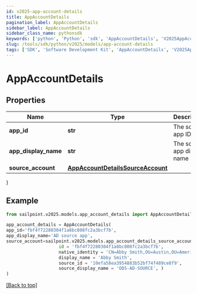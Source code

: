 ```yaml
---
id: v2025-app-account-details
title: AppAccountDetails
pagination_label: AppAccountDetails
sidebar_label: AppAccountDetails
sidebar_class_name: pythonsdk
keywords: ['python', 'Python', 'sdk', 'AppAccountDetails', 'V2025AppAccountDetails'] 
slug: /tools/sdk/python/v2025/models/app-account-details
tags: ['SDK', 'Software Development Kit', 'AppAccountDetails', 'V2025AppAccountDetails']
---
```


# AppAccountDetails


## Properties

Name | Type | Description | Notes
------------ | ------------- | ------------- | -------------
**app_id** | **str** | The source app ID | [optional] 
**app_display_name** | **str** | The source app display name | [optional] 
**source_account** | [**AppAccountDetailsSourceAccount**](app-account-details-source-account) |  | [optional] 
}

## Example

```python
from sailpoint.v2025.models.app_account_details import AppAccountDetails

app_account_details = AppAccountDetails(
app_id='fbf4f72280304f1a8bc808fc2a3bcf7b',
app_display_name='AD source app',
source_account=sailpoint.v2025.models.app_account_details_source_account.AppAccountDetails_sourceAccount(
                    id = 'fbf4f72280304f1a8bc808fc2a3bcf7b', 
                    native_identity = 'CN=Abby Smith,OU=Austin,OU=Americas,OU=Demo,DC=seri,DC=acme,DC=com', 
                    display_name = 'Abby Smith', 
                    source_id = '10efa58ea3954883b52bf74f489ce8f9', 
                    source_display_name = 'ODS-AD-SOURCE', )
)

```
[[Back to top]](#) 


